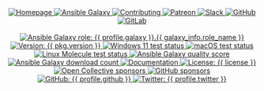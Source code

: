 <div align="center">
  <a href="{{ link.home }}" title="{{ organization }} homepage" target="_blank">
    <img alt="Homepage" src="https://img.shields.io/website?down_color=%23FF4136&down_message=Down&label=Homepage&logo=home-assistant&logoColor=white&up_color=%232ECC40&up_message=Up&url=https%3A%2F%2Fmegabyte.space&style={{ badge_style }}" />
  </a>
  <a href="{{ profile_link.galaxy }}/{{ profile.galaxy }}/{{ galaxy_info.role_name }}" title="{{ name }} role on Ansible Galaxy" target="_blank">
    <img alt="Ansible Galaxy" src="https://img.shields.io/badge/Ansible-Galaxy-000000?logo=ansible&logoColor=white&style={{ badge_style }}" />
  </a>
  <a href="{{ repository.github }}{{ repository.location.contributing.github }}" title="Learn about contributing" target="_blank">
    <img alt="Contributing" src="https://img.shields.io/badge/Contributing-Guide-0074D9?logo=github-sponsors&logoColor=white&style={{ badge_style }}" />
  </a>
  <a href="{{ profile_link.patreon }}/{{ profile.patreon }}" title="Support us on Patreon" target="_blank">
    <img alt="Patreon" src="https://img.shields.io/badge/Patreon-Support-052d49?logo=patreon&logoColor=white&style={{ badge_style }}" />
  </a>
  <a href="{{ link.chat }}" title="Chat with us on Slack" target="_blank">
    <img alt="Slack" src="https://img.shields.io/badge/Slack-Chat-e01e5a?logo=slack&logoColor=white&style={{ badge_style }}" />
  </a>
  <a href="{{ repository.github }}" title="GitHub mirror" target="_blank">
    <img alt="GitHub" src="https://img.shields.io/badge/Mirror-GitHub-333333?logo=github&style={{ badge_style }}" />
  </a>
  <a href="{{ repository.gitlab }}" title="GitLab repository" target="_blank">
    <img alt="GitLab" src="https://img.shields.io/badge/Repo-GitLab-fc6d26?logo=data:image/png;base64,iVBORw0KGgoAAAANSUhEUgAAACAAAAAgAQMAAABJtOi3AAAABlBMVEUAAAD///+l2Z/dAAAAAXRSTlMAQObYZgAAAHJJREFUCNdNxKENwzAQQNEfWU1ZPUF1cxR5lYxQqQMkLEsUdIxCM7PMkMgLGB6wopxkYvAeI0xdHkqXgCLL0Beiqy2CmUIdeYs+WioqVF9C6/RlZvblRNZD8etRuKe843KKkBPw2azX13r+rdvPctEaFi4NVzAN2FhJMQAAAABJRU5ErkJggg==&style={{ badge_style }}" />
  </a>
</div>
<br/>
<div align="center">
  <a title="Ansible Galaxy role: {{ profile.galaxy }}.{{ galaxy_info.role_name }}" href="{{ profile_link.galaxy }}/{{ profile.galaxy }}/{{ galaxy_info.role_name }}" target="_blank">
    <img alt="Ansible Galaxy role: {{ profile.galaxy }}.{{ galaxy_info.role_name }}" src="https://img.shields.io/ansible/role/{{ ansible_galaxy_project_id }}?logo=ansible&style={{ alt_badge_style }}" />
  </a>
  <a title="Version: {{ pkg.version }}" href="{{ repository.github }}" target="_blank">
    <img alt="Version: {{ pkg.version }}" src="https://img.shields.io/badge/version-{{ pkg.version }}-blue.svg?logo=data:image/png;base64,iVBORw0KGgoAAAANSUhEUgAAACAAAAAgAQMAAABJtOi3AAAABlBMVEUAAAD///+l2Z/dAAAAAXRSTlMAQObYZgAAACNJREFUCNdjIACY//+BEp9hhM3hAzYQwoBIAqEDYQrCZLwAAGlFKxU1nF9cAAAAAElFTkSuQmCC&cacheSeconds=2592000&style={{ alt_badge_style }}" />
  </a>
  <a title="Windows 11 test status on GitHub" href="{{ repository.github }}/actions/workflows/Windows.yml" target="_blank">
    <img alt="Windows 11 test status" src="https://img.shields.io/github/workflow/status/{{ profile.github }}/{{ repository.prefix.github }}{{ galaxy_info.role_name }}/Windows%20Ansible%20Role%20Test/master?color=cyan&label=Windows&logo=windows&style={{ alt_badge_style }}">
  </a>
  <a title="macOS test status on GitHub" href="{{ repository.github }}/actions/workflows/macOS.yml" target="_blank">
    <img alt="macOS test status" src="https://img.shields.io/github/workflow/status/{{ profile.github }}/{{ repository.prefix.github }}{{ galaxy_info.role_name }}/macOS%20Ansible%20Role%20Test/master?label=macOS&logo=apple&style={{ alt_badge_style }}">
  </a>
  <a title="Linux Molecule test status on GitLab" href="{{ repository.gitlab }}{{ repository.location.commits.gitlab }}" target="_blank">
    <img alt="Linux Molecule test status" src="https://img.shields.io/gitlab/pipeline-status/{{ repository.group.ansible_roles_path }}/{{ galaxy_info.role_name }}?branch=master&label=Linux&logo=data:image/png;base64,iVBORw0KGgoAAAANSUhEUgAAACAAAAAgBAMAAACBVGfHAAAAElBMVEUAAAAwPEEuOEIxOzswPj7///91+pI+AAAABXRSTlMANRkNJejDPNcAAAB+SURBVCjPddHBDYAgDIXhGtMRHMG7S3hvTP79VxFIQVq1wOVLm7wU8QIJpSThC2wGwwJoPQFKRdiAAIhGsAykZNSZAOVNMx4BMjwtpySgr6CDJdB/MAdJwAvSiFoE5aABHUb0ch0WHNQq+KPAOgCgrbEnbjAHArjGz3jr3hpumrQpvwi66rkAAAAASUVORK5CYII=&style={{ alt_badge_style }}">
  </a>
  <a title="Ansible Galaxy quality score (out of 5)" href="{{ profile_link.galaxy }}/{{ profile.galaxy }}/{{ galaxy_info.role_name }}" target="_blank">
    <img alt="Ansible Galaxy quality score" src="https://img.shields.io/ansible/quality/{{ ansible_galaxy_project_id }}?logo=ansible&style={{ alt_badge_style }}" />
  </a>
  <a title="Ansible Galaxy download count" href="{{ profile_link.galaxy }}/{{ profile.galaxy }}/{{ galaxy_info.role_name }}" target="_blank">
    <img alt="Ansible Galaxy download count" src="https://img.shields.io/ansible/role/d/{{ ansible_galaxy_project_id }}?logo=ansible&label=Downloads&style={{ alt_badge_style }}">
  </a>
  <a title="Documentation" href="{{ link.docs }}/{{ group }}" target="_blank">
    <img alt="Documentation" src="https://img.shields.io/badge/documentation-yes-brightgreen.svg?logo=readthedocs&style={{ alt_badge_style }}" />
  </a>
  <a title="License: {{ license }}" href="{{ repository.github }}{{ repository.location.license.github }}" target="_blank">
    <img alt="License: {{ license }}" src="https://img.shields.io/badge/license-{{ license }}-yellow.svg?logo=data:image/png;base64,iVBORw0KGgoAAAANSUhEUgAAACAAAAAgAQMAAABJtOi3AAAABlBMVEUAAAD///+l2Z/dAAAAAXRSTlMAQObYZgAAAHpJREFUCNdjYOD/wMDAUP+PgYHxhzwDA/MB5gMM7AwMDxj4GBgKGGQYGCyAEEgbMDDwAAWAwmk8958xpIOI5zKH2RmOyhxmZjguAiKmgIgtQOIYmFgCIp4AlaQ9OczGkJYCJEAGgI0CGwo2HmwR2Eqw5SBnNIAdBHYaAJb6KLM15W/CAAAAAElFTkSuQmCC&style={{ alt_badge_style }}" />
  </a>
  <a title="Support us on Open Collective" href="{{ profile_link.opencollective }}/{{ profile.opencollective }}" target="_blank">
    <img alt="Open Collective sponsors" src="https://img.shields.io/opencollective/sponsors/megabytelabs?logo=opencollective&label=OpenCollective&logoColor=white&style={{ alt_badge_style }}" />
  </a>
  <a title="Support us on GitHub" href="{{ profile_link.github }}/{{ profile.github }}" target="_blank">
    <img alt="GitHub sponsors" src="https://img.shields.io/github/sponsors/{{ profile.github }}?label=GitHub%20sponsors&logo=github&style={{ alt_badge_style }}" />
  </a>
  <a title="Follow us on GitHub" href="{{ profile_link.github }}/{{ profile.github }}" target="_blank">
    <img alt="GitHub: {{ profile.github }}" src="https://img.shields.io/github/followers/{{ profile.github }}?style=social" target="_blank" />
  </a>
  <a title="Follow us on Twitter" href="https://twitter.com/{{ profile.twitter }}" target="_blank">
    <img alt="Twitter: {{ profile.twitter }}" src="https://img.shields.io/twitter/url/https/twitter.com/{{ profile.twitter }}.svg?style=social&label=Follow%20%40{{ profile.twitter }}" />
  </a>
</div>
